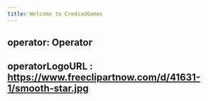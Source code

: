 ```yaml
---
title: Welcome to CrediadGames
---
```

operator: Operator
---
operatorLogoURL : https://www.freeclipartnow.com/d/41631-1/smooth-star.jpg
---